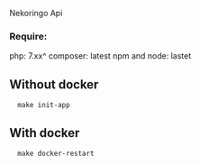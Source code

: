 Nekoringo Api

### Require:
php: 7.xx^
composer: latest
npm and node: lastet
## Without docker

```
  make init-app
```

## With docker

```
  make docker-restart
```
